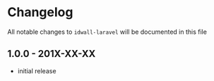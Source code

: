 # Changelog

All notable changes to `idwall-laravel` will be documented in this file

## 1.0.0 - 201X-XX-XX

- initial release
